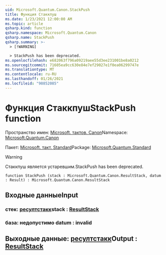 ```yaml
---
uid: Microsoft.Quantum.Canon.StackPush
title: Функция Стаккпуш
ms.date: 1/23/2021 12:00:00 AM
ms.topic: article
qsharp.kind: function
qsharp.namespace: Microsoft.Quantum.Canon
qsharp.name: StackPush
qsharp.summary: >-
  > [!WARNING]

  > StackPush has been deprecated.
ms.openlocfilehash: e682063f796a09219aee55d3ee231001be8a0212
ms.sourcegitcommit: 71605ea9cc630e84e7ef29027e1f0ea06299747e
ms.translationtype: MT
ms.contentlocale: ru-RU
ms.lasthandoff: 01/26/2021
ms.locfileid: "98852085"
---
```

# <a name="stackpush-function"></a><span data-ttu-id="51564-102">Функция Стаккпуш</span><span class="sxs-lookup"><span data-stu-id="51564-102">StackPush function</span></span>

<span data-ttu-id="51564-103">Пространство имен: [Microsoft. тактов. Canon](xref:Microsoft.Quantum.Canon)</span><span class="sxs-lookup"><span data-stu-id="51564-103">Namespace: [Microsoft.Quantum.Canon](xref:Microsoft.Quantum.Canon)</span></span>

<span data-ttu-id="51564-104">Пакет: [Microsoft. такт. Standard](https://nuget.org/packages/Microsoft.Quantum.Standard)</span><span class="sxs-lookup"><span data-stu-id="51564-104">Package: [Microsoft.Quantum.Standard](https://nuget.org/packages/Microsoft.Quantum.Standard)</span></span>


> [!WARNING]
> <span data-ttu-id="51564-105">Стаккпуш является устаревшим.</span><span class="sxs-lookup"><span data-stu-id="51564-105">StackPush has been deprecated.</span></span>



```qsharp
function StackPush (stack : Microsoft.Quantum.Canon.ResultStack, datum : Result) : Microsoft.Quantum.Canon.ResultStack
```


## <a name="input"></a><span data-ttu-id="51564-106">Входные данные</span><span class="sxs-lookup"><span data-stu-id="51564-106">Input</span></span>

### <a name="stack--resultstack"></a><span data-ttu-id="51564-107">стек: [ресултстакк](xref:Microsoft.Quantum.Canon.ResultStack)</span><span class="sxs-lookup"><span data-stu-id="51564-107">stack : [ResultStack](xref:Microsoft.Quantum.Canon.ResultStack)</span></span>




### <a name="datum--__invalidresult__"></a><span data-ttu-id="51564-108">база: __недопустимо <Result>__</span><span class="sxs-lookup"><span data-stu-id="51564-108">datum : __invalid<Result>__</span></span>





## <a name="output--resultstack"></a><span data-ttu-id="51564-109">Выходные данные: [ресултстакк](xref:Microsoft.Quantum.Canon.ResultStack)</span><span class="sxs-lookup"><span data-stu-id="51564-109">Output : [ResultStack](xref:Microsoft.Quantum.Canon.ResultStack)</span></span>

